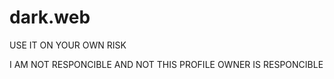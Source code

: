 # dark.web
USE IT ON YOUR OWN RISK 

I AM NOT RESPONCIBLE AND NOT THIS PROFILE OWNER IS RESPONCIBLE
